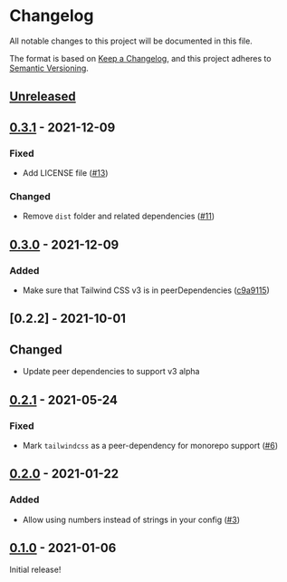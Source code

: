 # Changelog

All notable changes to this project will be documented in this file.

The format is based on [Keep a Changelog](https://keepachangelog.com/en/1.0.0/),
and this project adheres to [Semantic Versioning](https://semver.org/spec/v2.0.0.html).

## [Unreleased]

## [0.3.1] - 2021-12-09

### Fixed

- Add LICENSE file ([#13](https://github.com/tailwindlabs/tailwindcss-line-clamp/pull/13))

### Changed

- Remove `dist` folder and related dependencies ([#11](https://github.com/tailwindlabs/tailwindcss-line-clamp/pull/11))

## [0.3.0] - 2021-12-09

### Added

- Make sure that Tailwind CSS v3 is in peerDependencies ([c9a9115](https://github.com/tailwindlabs/tailwindcss-line-clamp/commit/c9a9115))

## [0.2.2] - 2021-10-01

## Changed

- Update peer dependencies to support v3 alpha

## [0.2.1] - 2021-05-24

### Fixed

- Mark `tailwindcss` as a peer-dependency for monorepo support ([#6](https://github.com/tailwindlabs/tailwindcss-line-clamp/pull/6))

## [0.2.0] - 2021-01-22

### Added

- Allow using numbers instead of strings in your config ([#3](https://github.com/tailwindlabs/tailwindcss-line-clamp/pull/3))

## [0.1.0] - 2021-01-06

Initial release!

[unreleased]: https://github.com/tailwindlabs/tailwindcss-line-clamp/compare/v0.3.1...HEAD
[0.3.1]: https://github.com/tailwindlabs/tailwindcss-line-clamp/compare/v0.3.0...v0.3.1
[0.3.0]: https://github.com/tailwindlabs/tailwindcss-line-clamp/compare/v0.2.1...v0.3.0
[0.2.1]: https://github.com/tailwindlabs/tailwindcss-line-clamp/compare/v0.2.0...v0.2.1
[0.2.0]: https://github.com/tailwindlabs/tailwindcss-line-clamp/compare/v0.1.0...v0.2.0
[0.1.0]: https://github.com/tailwindlabs/tailwindcss-line-clamp/releases/tag/v0.1.0
